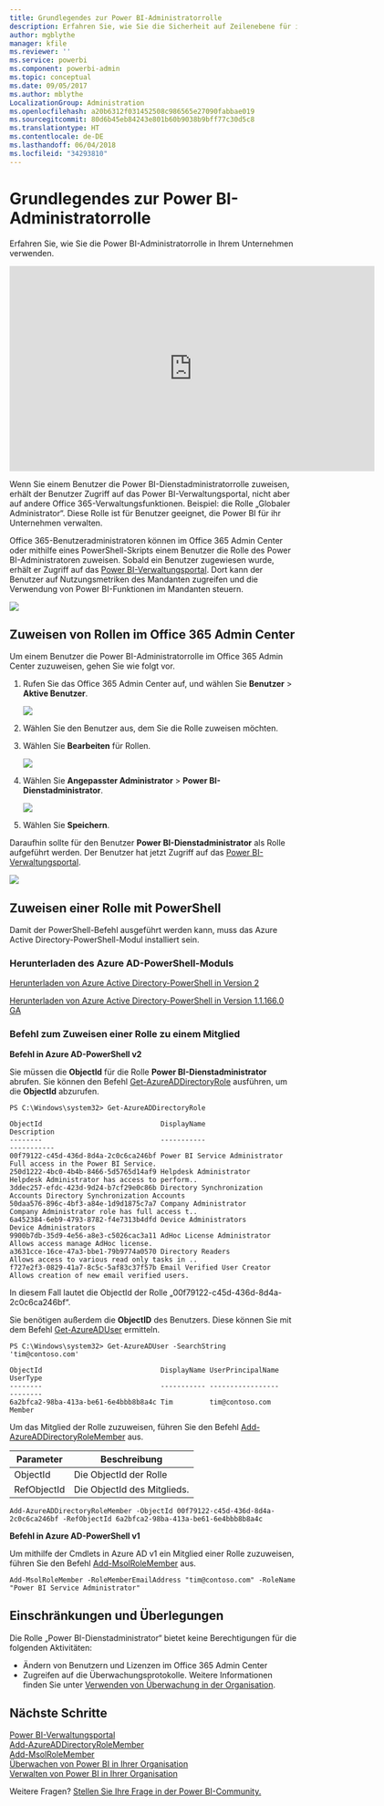 ```yaml
---
title: Grundlegendes zur Power BI-Administratorrolle
description: Erfahren Sie, wie Sie die Sicherheit auf Zeilenebene für importierte Datasets in DirectQuery im Power BI-Dienst konfigurieren.
author: mgblythe
manager: kfile
ms.reviewer: ''
ms.service: powerbi
ms.component: powerbi-admin
ms.topic: conceptual
ms.date: 09/05/2017
ms.author: mblythe
LocalizationGroup: Administration
ms.openlocfilehash: a20b6312f031452508c986565e27090fabbae019
ms.sourcegitcommit: 80d6b45eb84243e801b60b9038b9bff77c30d5c8
ms.translationtype: HT
ms.contentlocale: de-DE
ms.lasthandoff: 06/04/2018
ms.locfileid: "34293810"
---
```

# <a name="understanding-the-power-bi-admin-role"></a>Grundlegendes zur Power BI-Administratorrolle
Erfahren Sie, wie Sie die Power BI-Administratorrolle in Ihrem Unternehmen verwenden.

<iframe width="640" height="360" src="https://www.youtube.com/embed/PQRbdJgEm3k?showinfo=0" frameborder="0" allowfullscreen></iframe>

Wenn Sie einem Benutzer die Power BI-Dienstadministratorrolle zuweisen, erhält der Benutzer Zugriff auf das Power BI-Verwaltungsportal, nicht aber auf andere Office 365-Verwaltungsfunktionen. Beispiel: die Rolle „Globaler Administrator“. Diese Rolle ist für Benutzer geeignet, die Power BI für ihr Unternehmen verwalten.

Office 365-Benutzeradministratoren können im Office 365 Admin Center oder mithilfe eines PowerShell-Skripts einem Benutzer die Rolle des Power BI-Administratoren zuweisen. Sobald ein Benutzer zugewiesen wurde, erhält er Zugriff auf das [Power BI-Verwaltungsportal](service-admin-portal.md). Dort kann der Benutzer auf Nutzungsmetriken des Mandanten zugreifen und die Verwendung von Power BI-Funktionen im Mandanten steuern.

![](media/service-admin-role/powerbi-admin-portal.png)

## <a name="using-the-office-365-admin-center-to-assign-a-role"></a>Zuweisen von Rollen im Office 365 Admin Center
Um einem Benutzer die Power BI-Administratorrolle im Office 365 Admin Center zuzuweisen, gehen Sie wie folgt vor.

1. Rufen Sie das Office 365 Admin Center auf, und wählen Sie **Benutzer** > **Aktive Benutzer**.
   
    ![](media/service-admin-role/powerbi-admin-users.png)
2. Wählen Sie den Benutzer aus, dem Sie die Rolle zuweisen möchten.
3. Wählen Sie **Bearbeiten** für Rollen.
   
    ![](media/service-admin-role/powerbi-admin-edit-roles.png)
4. Wählen Sie **Angepasster Administrator** > **Power BI-Dienstadministrator**.
   
    ![](media/service-admin-role/powerbi-admin-role.png)
5. Wählen Sie **Speichern**.

Daraufhin sollte für den Benutzer **Power BI-Dienstadministrator** als Rolle aufgeführt werden. Der Benutzer hat jetzt Zugriff auf das [Power BI-Verwaltungsportal](service-admin-portal.md).

![](media/service-admin-role/powerbi-admin-role-set.png)

## <a name="using-powershell-to-assign-a-role"></a>Zuweisen einer Rolle mit PowerShell
Damit der PowerShell-Befehl ausgeführt werden kann, muss das Azure Active Directory-PowerShell-Modul installiert sein.

### <a name="download-azure-ad-powershell-module"></a>Herunterladen des Azure AD-PowerShell-Moduls
[Herunterladen von Azure Active Directory-PowerShell in Version 2](https://github.com/Azure/azure-docs-powershell-azuread/blob/master/Azure%20AD%20Cmdlets/AzureAD/index.md)

[Herunterladen von Azure Active Directory-PowerShell in Version 1.1.166.0 GA](http://connect.microsoft.com/site1164/Downloads/DownloadDetails.aspx?DownloadID=59185)

### <a name="command-to-add-role-to-member"></a>Befehl zum Zuweisen einer Rolle zu einem Mitglied
**Befehl in Azure AD-PowerShell v2**

Sie müssen die **ObjectId** für die Rolle **Power BI-Dienstadministrator** abrufen. Sie können den Befehl [Get-AzureADDirectoryRole](https://docs.microsoft.com/powershell/azuread/v2/get-azureaddirectoryrole) ausführen, um die **ObjectId** abzurufen.

```
PS C:\Windows\system32> Get-AzureADDirectoryRole

ObjectId                             DisplayName                        Description
--------                             -----------                        -----------
00f79122-c45d-436d-8d4a-2c0c6ca246bf Power BI Service Administrator     Full access in the Power BI Service.
250d1222-4bc0-4b4b-8466-5d5765d14af9 Helpdesk Administrator             Helpdesk Administrator has access to perform..
3ddec257-efdc-423d-9d24-b7cf29e0c86b Directory Synchronization Accounts Directory Synchronization Accounts
50daa576-896c-4bf3-a84e-1d9d1875c7a7 Company Administrator              Company Administrator role has full access t..
6a452384-6eb9-4793-8782-f4e7313b4dfd Device Administrators              Device Administrators
9900b7db-35d9-4e56-a8e3-c5026cac3a11 AdHoc License Administrator        Allows access manage AdHoc license.
a3631cce-16ce-47a3-bbe1-79b9774a0570 Directory Readers                  Allows access to various read only tasks in ..
f727e2f3-0829-41a7-8c5c-5af83c37f57b Email Verified User Creator        Allows creation of new email verified users.
```

In diesem Fall lautet die ObjectId der Rolle „00f79122-c45d-436d-8d4a-2c0c6ca246bf“.

Sie benötigen außerdem die **ObjectID** des Benutzers. Diese können Sie mit dem Befehl [Get-AzureADUser](https://docs.microsoft.com/powershell/azuread/v2/get-azureaduser) ermitteln.

```
PS C:\Windows\system32> Get-AzureADUser -SearchString 'tim@contoso.com'

ObjectId                             DisplayName UserPrincipalName      UserType
--------                             ----------- -----------------      --------
6a2bfca2-98ba-413a-be61-6e4bbb8b8a4c Tim         tim@contoso.com        Member
```

Um das Mitglied der Rolle zuzuweisen, führen Sie den Befehl [Add-AzureADDirectoryRoleMember](https://docs.microsoft.com/powershell/azuread/v2/add-azureaddirectoryrolemember) aus.

| Parameter | Beschreibung |
| --- | --- |
| ObjectId |Die ObjectId der Rolle |
| RefObjectId |Die ObjectId des Mitglieds. |

```
Add-AzureADDirectoryRoleMember -ObjectId 00f79122-c45d-436d-8d4a-2c0c6ca246bf -RefObjectId 6a2bfca2-98ba-413a-be61-6e4bbb8b8a4c
```

**Befehl in Azure AD-PowerShell v1**

Um mithilfe der Cmdlets in Azure AD v1 ein Mitglied einer Rolle zuzuweisen, führen Sie den Befehl [Add-MsolRoleMember](https://docs.microsoft.com/powershell/msonline/v1/add-msolrolemember) aus.

```
Add-MsolRoleMember -RoleMemberEmailAddress "tim@contoso.com" -RoleName "Power BI Service Administrator"
```

## <a name="limitations-and-considerations"></a>Einschränkungen und Überlegungen
Die Rolle „Power BI-Dienstadministrator“ bietet keine Berechtigungen für die folgenden Aktivitäten:

* Ändern von Benutzern und Lizenzen im Office 365 Admin Center
* Zugreifen auf die Überwachungsprotokolle. Weitere Informationen finden Sie unter [Verwenden von Überwachung in der Organisation](service-admin-auditing.md).

## <a name="next-steps"></a>Nächste Schritte
[Power BI-Verwaltungsportal](service-admin-portal.md)  
[Add-AzureADDirectoryRoleMember](https://docs.microsoft.com/powershell/azuread/v2/add-azureaddirectoryrolemember)  
[Add-MsolRoleMember](https://docs.microsoft.com/powershell/msonline/v1/add-msolrolemember)  
[Überwachen von Power BI in Ihrer Organisation](service-admin-auditing.md)  
[Verwalten von Power BI in Ihrer Organisation](service-admin-administering-power-bi-in-your-organization.md)  

Weitere Fragen? [Stellen Sie Ihre Frage in der Power BI-Community.](http://community.powerbi.com/)

